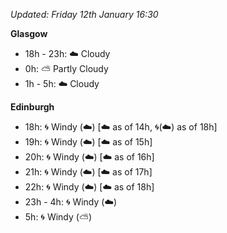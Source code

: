 *Updated: Friday 12th January 16:30*

**Glasgow**

* 18h - 23h: :cloud: Cloudy
* 0h: :partly_sunny: Partly Cloudy
* 1h - 5h: :cloud: Cloudy

**Edinburgh**

* 18h: :cyclone: Windy (:cloud:) [:cloud: as of 14h, :cyclone:(:cloud:) as of 18h]
* 19h: :cyclone: Windy (:cloud:) [:cloud: as of 15h]
* 20h: :cyclone: Windy (:cloud:) [:cloud: as of 16h]
* 21h: :cyclone: Windy (:cloud:) [:cloud: as of 17h]
* 22h: :cyclone: Windy (:cloud:) [:cloud: as of 18h]
* 23h - 4h: :cyclone: Windy (:cloud:)
* 5h: :cyclone: Windy (:partly_sunny:)
